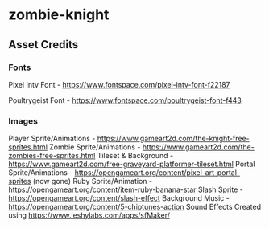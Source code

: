 # zombie-knight

## Asset Credits

### Fonts

Pixel Intv Font - https://www.fontspace.com/pixel-intv-font-f22187

Poultrygeist Font - https://www.fontspace.com/poultrygeist-font-f443


### Images
Player Sprite/Animations - https://www.gameart2d.com/the-knight-free-sprites.html
Zombie Sprite/Animations - https://www.gameart2d.com/the-zombies-free-sprites.html
Tileset & Background - https://www.gameart2d.com/free-graveyard-platformer-tileset.html
Portal Sprite/Animations - https://opengameart.org/content/pixel-art-portal-sprites (now gone)
Ruby Sprite/Animation - https://opengameart.org/content/item-ruby-banana-star
Slash Sprite - https://opengameart.org/content/slash-effect
Background Music - https://opengameart.org/content/5-chiptunes-action
Sound Effects Created using https://www.leshylabs.com/apps/sfMaker/
